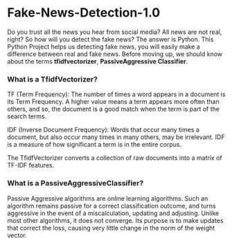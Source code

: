 # Fake-News-Detection-1.0

Do you trust all the news you hear from social media? All news are not real, right? So how will you detect the fake news? The answer is Python.
This Python Project helps us detecting fake news, you will easily make a difference between real and fake news. 
Before moving up, we should know about the terms **tfidfvectorizer**, **PassiveAggressive Classifier**.

### What is a TfidfVectorizer?
TF (Term Frequency): The number of times a word appears in a document is its Term Frequency. A higher value means a term appears more often than others, and so, the document is a good match when the term is part of the search terms.

IDF (Inverse Document Frequency): Words that occur many times a document, but also occur many times in many others, may be irrelevant. IDF is a measure of how significant a term is in the entire corpus.

The TfidfVectorizer converts a collection of raw documents into a matrix of TF-IDF features.

### What is a PassiveAggressiveClassifier?
Passive Aggressive algorithms are online learning algorithms. Such an algorithm remains passive for a correct classification outcome, and turns aggressive in the event of a miscalculation, updating and adjusting. Unlike most other algorithms, it does not converge. Its purpose is to make updates that correct the loss, causing very little change in the norm of the weight vector.



